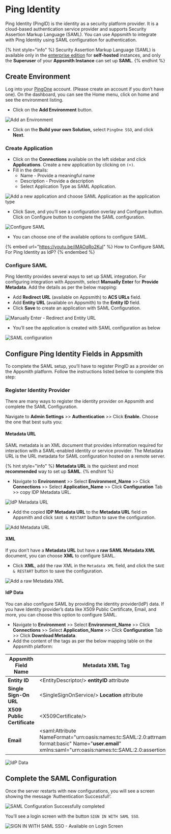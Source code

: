 # Ping Identity

Ping Identity (PingID) is the identity as a security platform provider. It is a cloud-based authentication service provider and supports Security Assertion Markup Language (SAML). You can use Appsmith to integrate with Ping Identity using SAML configuration for authentication.&#x20;

{% hint style="info" %}
Security Assertion Markup Language (SAML) is available only in the [enterprise edition](https://www.appsmith.com/pricing) for **self-hosted** instances, and only the **Superuser** of your **Appsmith Instance** can set up **SAML**.
{% endhint %}

## Create Environment

Log into your [PingOne](https://www.pingidentity.com/en/account/sign-on.html) account. (Please create an account if you don’t have one). On the dashboard, you can see the Home menu, click on home and see the environment listing.

* Click on the **Add Environment** button.

![Add an Environment](../../../../.gitbook/assets/PingIdentity-SAML-Add-Environment.png)

* Click on the **Build your own Solution,** select `PingOne SSO`, and click **Next**.

### Create Application

* Click on the **Connections** available on the left sidebar and click **Applications**. Create a new application by clicking on `(+)`.
* Fill in the details:
  * Name - Provide a meaningful name
  * Description - Provide a description
  * Select Application Type as SAML Application.

![Add a new application and choose SAML Application as the application type](../../../../.gitbook/assets/PingIdentity-SAML-Add-Application.png)

* Click Save, and you’ll see a configuration overlay and Configure button. Click on Configure button to complete the SAML configuration.

![Configure SAML](../../../../.gitbook/assets/PingIdentity-SAML-Add-New-Application.png)

* You can choose one of the available options to configure SAML.

{% embed url="https://youtu.be/iMAOqRo2KuI" %}
How to Configure SAML For Ping Identity as IdP?
{% endembed %}

### Configure SAML

Ping Identity provides several ways to set up SAML integration. For configuring integration with Appsmith, select **Manually Enter** for **Provide Metadata**. Add the details as per the below mapping:

* Add **Redirect URL** (available on Appsmith) to **ACS URLs** field.
* Add **Entity URL** (available on Appsmith) to the **Entity ID** field.
* Click **Save** to create an application with SAML Configuration.

![Manually Enter - Redirect and Entity URL](../../../../.gitbook/assets/PingIdentity-SAML-Configure-SAML-Redirect-Entity-URL.png)

* You’ll see the application is created with SAML configuration as below

![SAML configuration](../../../../.gitbook/assets/PingIdentity-SAML-Configure-Success.png)

## Configure Ping Identity Fields in Appsmith

To complete the SAML setup, you’ll have to register PingID as a provider on the Appsmith platform. Follow the instructions listed below to complete this step:

### Register Identity Provider

There are many ways to register the identity provider on Appsmith and complete the SAML Configuration.&#x20;

Navigate to **Admin Settings** >> **Authentication** >> Click **Enable.** Choose the one that best suits you:

#### Metadata URL

SAML metadata is an XML document that provides information required for interaction with a SAML-enabled identity or service provider. The Metadata URL is the URL metadata for SAML configuration hosted on a remote server.

{% hint style="info" %}
**Metadata URL** is the quickest and most **recommended** way to set up **SAML**.
{% endhint %}

* Navigate to **Environment** >> Select **Environment\_Name** >> Click **Connections** >> Select **Application\_Name** >> Click **Configuration** Tab >> copy IDP Metadata URL.

![IdP Metadata URL](../../../../.gitbook/assets/PingIdentity-SAML-Metadata-URL.png)

* Add the copied **IDP Metadata URL** to the **Metadata URL** field on Appsmith and click `SAVE & RESTART` button to save the configuration.

![Add Metadata URL](../../../../.gitbook/assets/Appsmith-Admin-Settings-Authentication-SAML-Metadata-URL.png)

#### XML

If you don’t have a **Metadata URL** but have a **raw SAML Metadata XML** document, you can choose **XML** to configure SAML.

* &#x20;Click **XML**, add the raw XML in the `Metadata XML` field, and click the `SAVE & RESTART` button to save the configuration.

![Add a raw Metadata XML](../../../../.gitbook/assets/Appsmith-Admin-Settings-Authentication-SAML-XML.png)

#### IdP Data

You can also configure SAML by providing the identity provider(IdP) data. If you have Identity provider’s data like X509 Public Certificate, Email, and more, you can choose this option to configure SAML.

* Navigate to **Environment** >> Select **Environment\_Name** >> Click **Connections** >> Select **Application\_Name** >> Click **Configuration** Tab >> Click **Download Metadata**.
* Add the content of the tags as per the below mapping table on the Appsmith platform:

| **Appsmith Field Name**     | **Metadata XML Tag**                                                                                                                                       |
| --------------------------- | ---------------------------------------------------------------------------------------------------------------------------------------------------------- |
| **Entity ID**               | \<EntityDescriptor/> **entityID** attribute                                                                                                                |
| **Single Sign-On URL**      | \<SingleSignOnService/> **Location** attribute                                                                                                             |
| **X509 Public Certificate** | \<X509Certificate/>                                                                                                                                        |
| **Email**                   | \<saml:Attribute NameFormat="urn:oasis:names:tc:SAML:2.0:attrname-format:basic" Name="**user.email**" xmlns:saml="urn:oasis:names:tc:SAML:2.0:assertion"/> |

![IdP Data](../../../../.gitbook/assets/Appsmith-Admin-Settings-Authentication-SAML-IdP-Data.png)

## Complete the SAML Configuration

Once the server restarts with new configurations, you will see a screen showing the message ‘Authentication Successful!’.

![SAML Configuration Successfully completed](../../../../.gitbook/assets/Appsmith-SAML-Authentication-Successful.png)

You’ll see a login screen with the button `SIGN IN WITH SAML SSO`.

![SIGN IN WITH SAML SSO - Available on Login Screen](../../../../.gitbook/assets/Appsmith-Login-Screen-Shows-SAML.png)
